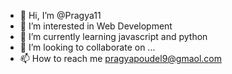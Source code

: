 - 👋 Hi, I’m @Pragya11
- 👀 I’m interested in Web Development
- 🌱 I’m currently learning javascript and python
- 💞️ I’m looking to collaborate on ...
- 📫 How to reach me pragyapoudel9@gmaol.com

<!---
Pragya166/Pragya166 is a ✨ special ✨ repository because its `README.md` (this file) appears on your GitHub profile.
You can click the Preview link to take a look at your changes.
--->
